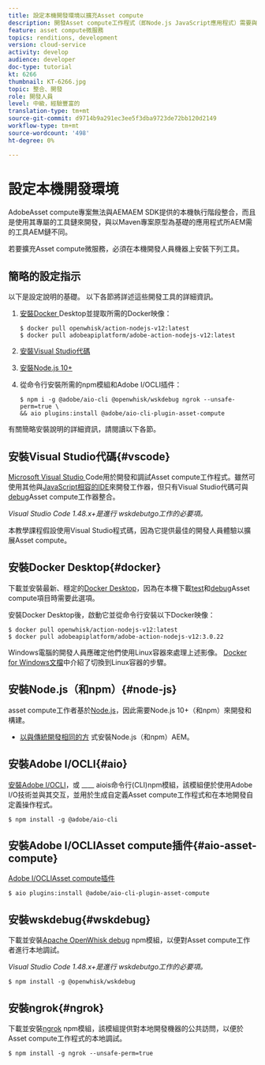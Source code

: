 ```yaml
---
title: 設定本機開發環境以擴充Asset compute
description: 開發Asset compute工作程式（即Node.js JavaScript應用程式）需要與傳統開發不同的特定開發工具，從Node.js和各種npm模組到Docker Desktop和Microsoft Visual Studio程式碼。
feature: asset compute微服務
topics: renditions, development
version: cloud-service
activity: develop
audience: developer
doc-type: tutorial
kt: 6266
thumbnail: KT-6266.jpg
topic: 整合、開發
role: 開發人員
level: 中級，經驗豐富的
translation-type: tm+mt
source-git-commit: d9714b9a291ec3ee5f3dba9723de72bb120d2149
workflow-type: tm+mt
source-wordcount: '498'
ht-degree: 0%

---
```



# 設定本機開發環境

AdobeAsset compute專案無法與AEMAEM SDK提供的本機執行階段整合，而且是使用其專屬的工具鏈來開發，與以Maven專案原型為基礎的應用程式所AEM需的工具AEM鏈不同。

若要擴充Asset compute微服務，必須在本機開發人員機器上安裝下列工具。

## 簡略的設定指示

以下是設定說明的基礎。 以下各節將詳述這些開發工具的詳細資訊。

1. [安裝Docker ](https://www.docker.com/products/docker-desktop) Desktop並提取所需的Docker映像：

   ```
   $ docker pull openwhisk/action-nodejs-v12:latest
   $ docker pull adobeapiplatform/adobe-action-nodejs-v12:latest
   ```

1. [安裝Visual Studio代碼](https://code.visualstudio.com/download)
1. [安裝Node.js 10+](../../local-development-environment/development-tools.md#node-js)
1. 從命令行安裝所需的npm模組和Adobe I/OCLI插件：

   ```
   $ npm i -g @adobe/aio-cli @openwhisk/wskdebug ngrok --unsafe-perm=true \
   && aio plugins:install @adobe/aio-cli-plugin-asset-compute
   ```

有關簡略安裝說明的詳細資訊，請閱讀以下各節。

## 安裝Visual Studio代碼{#vscode}

[Microsoft Visual Studio ](https://code.visualstudio.com/download) Code用於開發和調試Asset compute工作程式。雖然可使用其他與[JavaScript相容的IDE](../../local-development-environment/development-tools.md#set-up-the-development-ide)來開發工作器，但只有Visual Studio代碼可與[debug](../test-debug/debug.md)Asset compute工作器整合。

_Visual Studio Code 1.48.x+是進行 [](#wskdebug) wskdebutgo工作的必要項。_

本教學課程假設使用Visual Studio程式碼，因為它提供最佳的開發人員體驗以擴展Asset compute。

## 安裝Docker Desktop{#docker}

下載並安裝最新、穩定的[Docker Desktop](https://www.docker.com/products/docker-desktop)，因為在本機下載[test](../test-debug/test.md)和[debug](../test-debug/debug.md)Asset compute項目時需要此選項。

安裝Docker Desktop後，啟動它並從命令行安裝以下Docker映像：

```
$ docker pull openwhisk/action-nodejs-v12:latest
$ docker pull adobeapiplatform/adobe-action-nodejs-v12:3.0.22
```

Windows電腦的開發人員應確定他們使用Linux容器來處理上述影像。 [Docker for Windows文檔](https://docs.docker.com/docker-for-windows/)中介紹了切換到Linux容器的步驟。

## 安裝Node.js（和npm）{#node-js}

asset compute工作者基於[Node.js](https://nodejs.org/)，因此需要Node.js 10+（和npm）來開發和構建。

+ [以與傳統開發相同的方](../../local-development-environment/development-tools.md#node-js) 式安裝Node.js（和npm）AEM。

## 安裝Adobe I/OCLI{#aio}

[安裝Adobe I/OCLI](../../local-development-environment/development-tools.md#aio-cli)，或 ____ aiois命令行(CLI)npm模組，該模組便於使用Adobe I/O技術並與其交互，並用於生成自定義Asset compute工作程式和在本地開發自定義操作程式。

```
$ npm install -g @adobe/aio-cli
```

## 安裝Adobe I/OCLIAsset compute插件{#aio-asset-compute}

[Adobe I/OCLIAsset compute插件](https://github.com/adobe/aio-cli-plugin-asset-compute)

```
$ aio plugins:install @adobe/aio-cli-plugin-asset-compute
```

## 安裝wskdebug{#wskdebug}

下載並安裝[Apache OpenWhisk debug](https://www.npmjs.com/package/@openwhisk/wskdebug) npm模組，以便對Asset compute工作者進行本地調試。

_Visual Studio Code 1.48.x+是進行 [](#wskdebug) wskdebutgo工作的必要項。_

```
$ npm install -g @openwhisk/wskdebug
```

## 安裝ngrok{#ngrok}

下載並安裝[ngrok](https://www.npmjs.com/package/ngrok) npm模組，該模組提供對本地開發機器的公共訪問，以便於Asset compute工作程式的本地調試。

```
$ npm install -g ngrok --unsafe-perm=true
```
